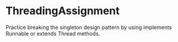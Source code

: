 # ThreadingAssignment
Practice breaking the singleton design pattern by using implements Runnable or extends Thread methods.
